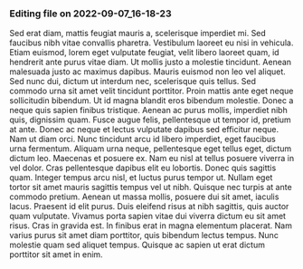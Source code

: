 

### Editing file on 2022-09-07_16-18-23

Sed erat diam, mattis feugiat mauris a, scelerisque imperdiet mi. Sed faucibus nibh vitae convallis pharetra. Vestibulum laoreet eu nisi in vehicula. Etiam euismod, lorem eget vulputate feugiat, velit libero laoreet quam, id hendrerit ante purus vitae diam. Ut mollis justo a molestie tincidunt. Aenean malesuada justo ac maximus dapibus. Mauris euismod non leo vel aliquet. Sed nunc dui, dictum ut interdum nec, scelerisque quis tellus. Sed commodo urna sit amet velit tincidunt porttitor. Proin mattis ante eget neque sollicitudin bibendum. Ut id magna blandit eros bibendum molestie. Donec a neque quis sapien finibus tristique. Aenean ac purus mollis, imperdiet nibh quis, dignissim quam. Fusce augue felis, pellentesque ut tempor id, pretium at ante. Donec ac neque et lectus vulputate dapibus sed efficitur neque.
Nam ut diam orci. Nunc tincidunt arcu id libero imperdiet, eget faucibus urna fermentum. Aliquam urna neque, pellentesque eget tellus eget, dictum dictum leo. Maecenas et posuere ex. Nam eu nisl at tellus posuere viverra in vel dolor. Cras pellentesque dapibus elit eu lobortis. Donec quis sagittis quam. Integer tempus arcu nisl, et luctus purus tempor ut. Nullam eget tortor sit amet mauris sagittis tempus vel ut nibh. Quisque nec turpis at ante commodo pretium. Aenean ut massa mollis, posuere dui sit amet, iaculis lacus.
Praesent id elit purus. Duis eleifend risus at nibh sagittis, quis auctor quam vulputate. Vivamus porta sapien vitae dui viverra dictum eu sit amet risus. Cras in gravida est. In finibus erat in magna elementum placerat. Nam varius purus sit amet diam porttitor, quis bibendum lectus tempus. Nunc molestie quam sed aliquet tempus. Quisque ac sapien ut erat dictum porttitor sit amet in enim.


